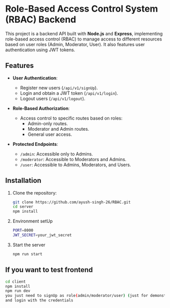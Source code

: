 # Role-Based Access Control System (RBAC) Backend

This project is a backend API built with **Node.js** and **Express**, implementing role-based access control (RBAC) to manage access to different resources based on user roles (Admin, Moderator, User). It also features user authentication using JWT tokens.

## Features

- **User Authentication**: 
  - Register new users (`/api/v1/signUp`).
  - Login and obtain a JWT token (`/api/v1/login`).
  - Logout users (`/api/v1/logout`).

- **Role-Based Authorization**: 
  - Access control to specific routes based on roles:
    - Admin-only routes.
    - Moderator and Admin routes.
    - General user access.

- **Protected Endpoints**:
  - `/admin`: Accessible only to Admins.
  - `/moderator`: Accessible to Moderators and Admins.
  - `/user`: Accessible to Admins, Moderators, and Users.

## Installation

1. Clone the repository:
   ```bash
   git clone https://github.com/ayush-singh-26/RBAC.git
   cd server
   npm install
2. Environment setUp
   ```bash
   PORT=8000
   JWT_SECRET=your_jwt_secret
3. Start the server
   ```bash
   npm run start

## If you want to test frontend
   ```bash
   cd client
   npm install
   npm run dev
you just need to signUp as role(admin/moderator/user) (just for demonstration)
and login with the credentials



